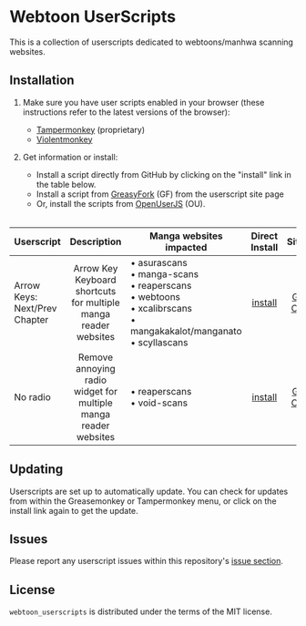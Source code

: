 # Webtoon UserScripts

This is a collection of userscripts dedicated to webtoons/manhwa scanning websites.

## Installation

1. Make sure you have user scripts enabled in your browser (these instructions refer to the latest versions of the browser):

    * [Tampermonkey](https://www.tampermonkey.net/) (proprietary)
    * [Violentmonkey](https://violentmonkey.github.io/get-it/)

2. Get information or install:
    * Install a script directly from GitHub by clicking on the "install" link in the table below.
    * Install a script from [GreasyFork](https://greasyfork.org/en/users/1130203-astropilot) (GF) from the userscript site page
    * Or, install the scripts from [OpenUserJS](https://openuserjs.org/users/Astropilot/scripts) (OU).<br><br>

| Userscript                    |                           Description                           | Manga websites impacted                                                                                       |   Direct<br>Install  |             Sites             |    Added   |   Updated  |
|-------------------------------|:---------------------------------------------------------------:|---------------------------------------------------------------------------------------------------------------|:--------------------:|:-----------------------------:|:----------:|:----------:|
| Arrow Keys: Next/Prev Chapter | Arrow Key Keyboard shortcuts for multiple manga reader websites | • asurascans<br>• manga-scans<br>• reaperscans<br>• webtoons<br>• xcalibrscans<br>• mangakakalot/manganato<br>• scyllascans | [install][arrow-raw] | [GF][arrow-gf] [OU][arrow-ou] | 2023.07.19 | 2023.07.19 |
| No radio                      | Remove annoying radio widget for multiple manga reader websites | • reaperscans<br>• void-scans                                                                                     | [install][radio-raw] | [GF][radio-gf] [OU][radio-ou] | 2023.07.19 | 2023.07.19 |

[arrow-raw]: https://raw.githubusercontent.com/Astropilot/webtoon_userscripts/main/src/arrow_keys.user.js
[radio-raw]: https://raw.githubusercontent.com/Astropilot/webtoon_userscripts/main/src/no_radio.user.js

[arrow-gf]: https://greasyfork.org/en/scripts/471156-arrow-keys-next-prev-chapter
[radio-gf]: https://greasyfork.org/en/scripts/471157-no-radio

[arrow-ou]: https://openuserjs.org/scripts/Astropilot/Arrow_Keys_NextPrev_Chapter
[radio-ou]: https://openuserjs.org/scripts/Astropilot/No_radio

## Updating

Userscripts are set up to automatically update. You can check for updates from within the Greasemonkey or Tampermonkey menu, or click on the install link again to get the update.

## Issues

Please report any userscript issues within this repository's [issue section](https://github.com/Astropilot/webtoon_userscripts/issues).

## License

`webtoon_userscripts` is distributed under the terms of the MIT license.
